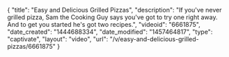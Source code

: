 {
    "title": "Easy and Delicious Grilled Pizzas",
    "description": "If you've never grilled pizza, Sam the Cooking Guy says you've got to try one right away. And to get you started he's got two recipes.",
    "videoid": "6661875",
    "date_created": "1444688334",
    "date_modified": "1457464817",
    "type": "captivate",
    "layout": "video",
    "url": "\/v\/easy-and-delicious-grilled-pizzas\/6661875"
}